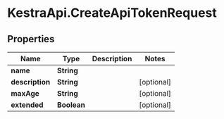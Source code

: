 # KestraApi.CreateApiTokenRequest

## Properties

Name | Type | Description | Notes
------------ | ------------- | ------------- | -------------
**name** | **String** |  | 
**description** | **String** |  | [optional] 
**maxAge** | **String** |  | [optional] 
**extended** | **Boolean** |  | [optional] 


